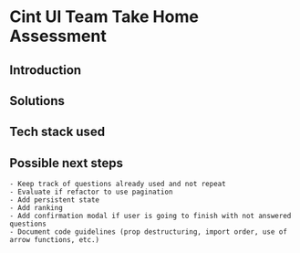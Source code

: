 # Cint UI Team Take Home Assessment

## Introduction

## Solutions

## Tech stack used

## Possible next steps

    - Keep track of questions already used and not repeat
    - Evaluate if refactor to use pagination
    - Add persistent state
    - Add ranking
    - Add confirmation modal if user is going to finish with not answered questions
    - Document code guidelines (prop destructuring, import order, use of arrow functions, etc.)

